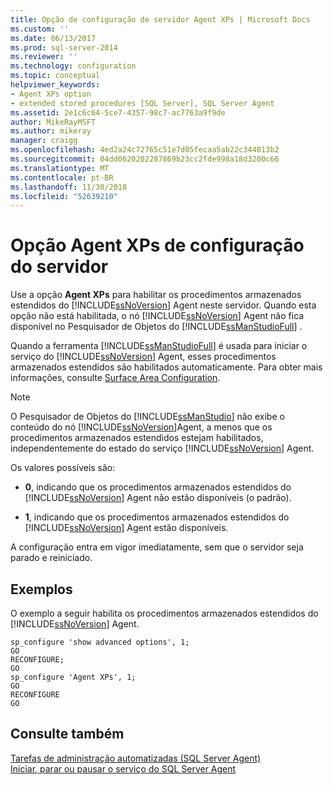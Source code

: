 ```yaml
---
title: Opção de configuração de servidor Agent XPs | Microsoft Docs
ms.custom: ''
ms.date: 06/13/2017
ms.prod: sql-server-2014
ms.reviewer: ''
ms.technology: configuration
ms.topic: conceptual
helpviewer_keywords:
- Agent XPs option
- extended stored procedures [SQL Server], SQL Server Agent
ms.assetid: 2e1c6c64-5ce7-4357-98c7-ac7763a9f9de
author: MikeRayMSFT
ms.author: mikeray
manager: craigg
ms.openlocfilehash: 4ed2a24c72765c51e7d05fecaa5ab22c344013b2
ms.sourcegitcommit: 04dd0620202287869b23cc2fde998a18d3200c66
ms.translationtype: MT
ms.contentlocale: pt-BR
ms.lasthandoff: 11/30/2018
ms.locfileid: "52639210"
---
```

# <a name="agent-xps-server-configuration-option"></a>Opção Agent XPs de configuração do servidor
  Use a opção **Agent XPs** para habilitar os procedimentos armazenados estendidos do [!INCLUDE[ssNoVersion](../../includes/ssnoversion-md.md)] Agent neste servidor. Quando esta opção não está habilitada, o nó [!INCLUDE[ssNoVersion](../../includes/ssnoversion-md.md)] Agent não fica disponível no Pesquisador de Objetos do [!INCLUDE[ssManStudioFull](../../includes/ssmanstudiofull-md.md)] .  
  
 Quando a ferramenta [!INCLUDE[ssManStudioFull](../../includes/ssmanstudiofull-md.md)] é usada para iniciar o serviço do [!INCLUDE[ssNoVersion](../../includes/ssnoversion-md.md)] Agent, esses procedimentos armazenados estendidos são habilitados automaticamente. Para obter mais informações, consulte [Surface Area Configuration](../../relational-databases/security/surface-area-configuration.md).  
  
> [!NOTE]  
>  O Pesquisador de Objetos do [!INCLUDE[ssManStudio](../../includes/ssmanstudio-md.md)] não exibe o conteúdo do nó [!INCLUDE[ssNoVersion](../../includes/ssnoversion-md.md)]Agent, a menos que os procedimentos armazenados estendidos estejam habilitados, independentemente do estado do serviço [!INCLUDE[ssNoVersion](../../includes/ssnoversion-md.md)] Agent.  
  
 Os valores possíveis são:  
  
-   **0**, indicando que os procedimentos armazenados estendidos do [!INCLUDE[ssNoVersion](../../includes/ssnoversion-md.md)] Agent não estão disponíveis (o padrão).  
  
-   **1**, indicando que os procedimentos armazenados estendidos do [!INCLUDE[ssNoVersion](../../includes/ssnoversion-md.md)] Agent estão disponíveis.  
  
 A configuração entra em vigor imediatamente, sem que o servidor seja parado e reiniciado.  
  
## <a name="examples"></a>Exemplos  
 O exemplo a seguir habilita os procedimentos armazenados estendidos do [!INCLUDE[ssNoVersion](../../includes/ssnoversion-md.md)] Agent.  
  
```  
sp_configure 'show advanced options', 1;  
GO  
RECONFIGURE;  
GO  
sp_configure 'Agent XPs', 1;  
GO  
RECONFIGURE  
GO  
```  
  
## <a name="see-also"></a>Consulte também  
 [Tarefas de administração automatizadas &#40;SQL Server Agent&#41;](../../ssms/agent/sql-server-agent.md)   
 [Iniciar, parar ou pausar o serviço do SQL Server Agent](../../ssms/agent/start-stop-or-pause-the-sql-server-agent-service.md)  
  
  
